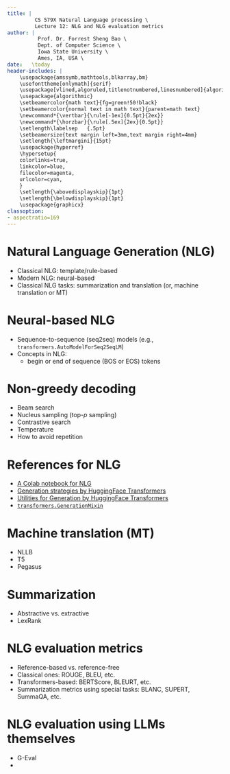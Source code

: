```yaml
---
title: | 
         CS 579X Natural Language processing \
         Lecture 12: NLG and NLG evaluation metrics
author: |
          Prof. Dr. Forrest Sheng Bao \
          Dept. of Computer Science \
          Iowa State University \
          Ames, IA, USA \
date:   \today
header-includes: |
    \usepackage{amssymb,mathtools,blkarray,bm}
    \usefonttheme[onlymath]{serif}
    \usepackage[vlined,algoruled,titlenotnumbered,linesnumbered]{algorithm2e}
    \usepackage{algorithmic}
    \setbeamercolor{math text}{fg=green!50!black}
    \setbeamercolor{normal text in math text}{parent=math text}
    \newcommand*{\vertbar}{\rule[-1ex]{0.5pt}{2ex}}
    \newcommand*{\horzbar}{\rule[.5ex]{2ex}{0.5pt}}
    \setlength\labelsep   {.5pt}  
    \setbeamersize{text margin left=3mm,text margin right=4mm} 
    \setlength{\leftmargini}{15pt}
    \usepackage{hyperref}
    \hypersetup{
    colorlinks=true,
    linkcolor=blue,
    filecolor=magenta,      
    urlcolor=cyan,
    }
    \setlength{\abovedisplayskip}{1pt}
    \setlength{\belowdisplayskip}{1pt}
    \usepackage{graphicx}
classoption:
- aspectratio=169
---
```



# Natural Language Generation (NLG)
* Classical NLG: template/rule-based
* Modern NLG: neural-based
* Classical NLG tasks: summarization and translation (or, machine translation or MT)

# Neural-based NLG
* Sequence-to-sequence (seq2seq) models (e.g., `transformers.AutoModelForSeq2SeqLM`)
* Concepts in NLG: 
    * begin or end of sequence (BOS or EOS) tokens 

# Non-greedy decoding
* Beam search
* Nucleus sampling (top-$p$ sampling)
* Contrastive search
* Temperature 
* How to avoid repetition 

# References for NLG 
* [A Colab notebook for NLG](https://colab.research.google.com/github/huggingface/blog/blob/main/notebooks/02_how_to_generate.ipynb#scrollTo=XbbIyK84wHq6)
* [Generation strategies by HuggingFace Transformers](https://huggingface.co/docs/transformers/v4.37.1/en/generation_strategies) 
* [Utilities for Generation by HuggingFace Transformers](https://huggingface.co/docs/transformers/internal/generation_utils)
* [`transformers.GenerationMixin`](https://huggingface.co/docs/transformers/v4.37.1/en/main_classes/text_generation#transformers.GenerationMixin)


# Machine translation (MT)
* NLLB
* T5 
* Pegasus 

# Summarization 
* Abstractive vs. extractive
* LexRank 


# NLG evaluation metrics
* Reference-based vs. reference-free
* Classical ones: ROUGE, BLEU, etc.
* Transformers-based: BERTScore, BLEURT, etc.
* Summarization metrics using special tasks: BLANC, SUPERT, SummaQA, etc.

# NLG evaluation using LLMs themselves 
* G-Eval
* 

